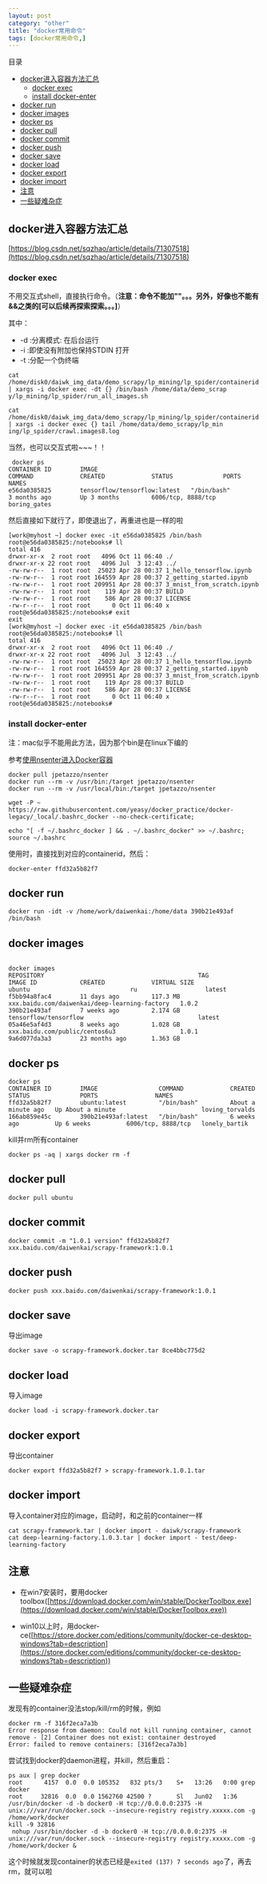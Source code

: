 ```yaml
---
layout: post
category: "other"
title: "docker常用命令"
tags: [docker常用命令,]
---
```


目录

<!-- TOC -->

- [docker进入容器方法汇总](#docker%E8%BF%9B%E5%85%A5%E5%AE%B9%E5%99%A8%E6%96%B9%E6%B3%95%E6%B1%87%E6%80%BB)
  - [docker exec](#docker-exec)
  - [install docker-enter](#install-docker-enter)
- [docker run](#docker-run)
- [docker images](#docker-images)
- [docker ps](#docker-ps)
- [docker pull](#docker-pull)
- [docker commit](#docker-commit)
- [docker push](#docker-push)
- [docker save](#docker-save)
- [docker load](#docker-load)
- [docker export](#docker-export)
- [docker import](#docker-import)
- [注意](#%E6%B3%A8%E6%84%8F)
- [一些疑难杂症](#%E4%B8%80%E4%BA%9B%E7%96%91%E9%9A%BE%E6%9D%82%E7%97%87)

<!-- /TOC -->

## docker进入容器方法汇总

[https://blog.csdn.net/sqzhao/article/details/71307518](https://blog.csdn.net/sqzhao/article/details/71307518)

### docker exec

不用交互式shell，直接执行命令。（**注意：命令不能加""。。。另外，好像也不能有&&之类的[可以后续再探索探索。。。]**）

其中：

+ -d :分离模式: 在后台运行
+ -i :即使没有附加也保持STDIN 打开
+ -t :分配一个伪终端

```shell
cat /home/disk0/daiwk_img_data/demo_scrapy/lp_mining/lp_spider/containerid | xargs -i docker exec -dt {} /bin/bash /home/data/demo_scrap
y/lp_mining/lp_spider/run_all_images.sh 

cat /home/disk0/daiwk_img_data/demo_scrapy/lp_mining/lp_spider/containerid | xargs -i docker exec {} tail /home/data/demo_scrapy/lp_min
ing/lp_spider/crawl.images8.log

```

当然，也可以交互式啦~~~！！

```shell
 docker ps
CONTAINER ID        IMAGE                                               COMMAND             CREATED             STATUS              PORTS                    NAMES
e56da0385825        tensorflow/tensorflow:latest   "/bin/bash"         3 months ago        Up 3 months         6006/tcp, 8888/tcp       boring_gates
```

然后直接如下就行了，即使退出了，再重进也是一样的啦

```shell
[work@myhost ~] docker exec -it e56da0385825 /bin/bash
root@e56da0385825:/notebooks# ll
total 416
drwxr-xr-x  2 root root   4096 Oct 11 06:40 ./
drwxr-xr-x 22 root root   4096 Jul  3 12:43 ../
-rw-rw-r--  1 root root  25023 Apr 28 00:37 1_hello_tensorflow.ipynb
-rw-rw-r--  1 root root 164559 Apr 28 00:37 2_getting_started.ipynb
-rw-rw-r--  1 root root 209951 Apr 28 00:37 3_mnist_from_scratch.ipynb
-rw-rw-r--  1 root root    119 Apr 28 00:37 BUILD
-rw-rw-r--  1 root root    586 Apr 28 00:37 LICENSE
-rw-r--r--  1 root root      0 Oct 11 06:40 x
root@e56da0385825:/notebooks# exit
exit
[work@myhost ~] docker exec -it e56da0385825 /bin/bash
root@e56da0385825:/notebooks# ll
total 416
drwxr-xr-x  2 root root   4096 Oct 11 06:40 ./
drwxr-xr-x 22 root root   4096 Jul  3 12:43 ../
-rw-rw-r--  1 root root  25023 Apr 28 00:37 1_hello_tensorflow.ipynb
-rw-rw-r--  1 root root 164559 Apr 28 00:37 2_getting_started.ipynb
-rw-rw-r--  1 root root 209951 Apr 28 00:37 3_mnist_from_scratch.ipynb
-rw-rw-r--  1 root root    119 Apr 28 00:37 BUILD
-rw-rw-r--  1 root root    586 Apr 28 00:37 LICENSE
-rw-r--r--  1 root root      0 Oct 11 06:40 x
root@e56da0385825:/notebooks# 
```

### install docker-enter

注：mac似乎不能用此方法，因为那个bin是在linux下编的

参考[使用nsenter进入Docker容器](http://blog.csdn.net/fenglailea/article/details/44900401)

```
docker pull jpetazzo/nsenter
docker run --rm -v /usr/bin:/target jpetazzo/nsenter
docker run --rm -v /usr/local/bin:/target jpetazzo/nsenter

wget -P ~ https://raw.githubusercontent.com/yeasy/docker_practice/docker-legacy/_local/.bashrc_docker --no-check-certificate;

echo "[ -f ~/.bashrc_docker ] && . ~/.bashrc_docker" >> ~/.bashrc; source ~/.bashrc
```

使用时，直接找到对应的containerid，然后：

```
docker-enter ffd32a5b82f7
```


## docker run

```
docker run -idt -v /home/work/daiwenkai:/home/data 390b21e493af /bin/bash
```

## docker images

```

docker images
REPOSITORY                                           TAG                 IMAGE ID            CREATED             VIRTUAL SIZE
ubuntu                            ru                   latest              f5bb94a8fac4        11 days ago         117.3 MB
xxx.baidu.com/daiwenkai/deep-learning-factory   1.0.2               390b21e493af        7 weeks ago         2.174 GB
tensorflow/tensorflow                                latest              05a46e5af4d3        8 weeks ago         1.028 GB
xxx.baidu.com/public/centos6u3                  1.0.1               9a6d077da3a3        23 months ago       1.363 GB
```

## docker ps

```
docker ps
CONTAINER ID        IMAGE                 COMMAND             CREATED              STATUS              PORTS                NAMES
ffd32a5b82f7        ubuntu:latest         "/bin/bash"         About a minute ago   Up About a minute                        loving_torvalds     
166ab859e45c        390b21e493af:latest   "/bin/bash"         6 weeks ago          Up 6 weeks          6006/tcp, 8888/tcp   lonely_bartik 
```

kill并rm所有container

```
docker ps -aq | xargs docker rm -f 
```

## docker pull

```
docker pull ubuntu
```

## docker commit

```
docker commit -m "1.0.1 version" ffd32a5b82f7 xxx.baidu.com/daiwenkai/scrapy-framework:1.0.1
```

## docker push

```
docker push xxx.baidu.com/daiwenkai/scrapy-framework:1.0.1
```

## docker save

导出image

```
docker save -o scrapy-framework.docker.tar 8ce4bbc775d2
```

## docker load

导入image

```
docker load -i scrapy-framework.docker.tar 
```

## docker export

导出container

```
docker export ffd32a5b82f7 > scrapy-framework.1.0.1.tar    
```

## docker import

导入container对应的image，启动时，和之前的container一样

```
cat scrapy-framework.tar | docker import - daiwk/scrapy-framework  
cat deep-learning-factory.1.0.3.tar | docker import - test/deep-learning-factory  
```

## 注意

+ 在win7安装时，要用docker toolbox([https://download.docker.com/win/stable/DockerToolbox.exe](https://download.docker.com/win/stable/DockerToolbox.exe))

+ win10以上时，用docker-ce([https://store.docker.com/editions/community/docker-ce-desktop-windows?tab=description](https://store.docker.com/editions/community/docker-ce-desktop-windows?tab=description))


## 一些疑难杂症

发现有的container没法stop/kill/rm的时候，例如

```shell
docker rm -f 316f2eca7a3b
Error response from daemon: Could not kill running container, cannot remove - [2] Container does not exist: container destroyed
Error: failed to remove containers: [316f2eca7a3b]
```

尝试找到docker的daemon进程，并kill，然后重启：

```shell
ps aux | grep docker
root      4157  0.0  0.0 105352   832 pts/3    S+   13:26   0:00 grep docker
root     32816  0.0  0.0 1562760 42500 ?       Sl   Jun02   1:36 /usr/bin/docker -d -b docker0 -H tcp://0.0.0.0:2375 -H unix:///var/run/docker.sock --insecure-registry registry.xxxxx.com -g /home/work/docker
kill -9 32816
 nohup /usr/bin/docker -d -b docker0 -H tcp://0.0.0.0:2375 -H unix:///var/run/docker.sock --insecure-registry registry.xxxxx.com -g /home/work/docker &
```

这个时候就发现container的状态已经是```exited (137) 7 seconds ago```了，再去rm，就可以啦
